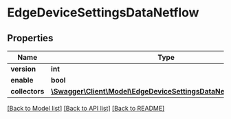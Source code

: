 # EdgeDeviceSettingsDataNetflow

## Properties
Name | Type | Description | Notes
------------ | ------------- | ------------- | -------------
**version** | **int** |  | [optional] 
**enable** | **bool** |  | [optional] 
**collectors** | [**\Swagger\Client\Model\EdgeDeviceSettingsDataNetflowCollectors[]**](EdgeDeviceSettingsDataNetflowCollectors.md) |  | [optional] 

[[Back to Model list]](../README.md#documentation-for-models) [[Back to API list]](../README.md#documentation-for-api-endpoints) [[Back to README]](../README.md)



